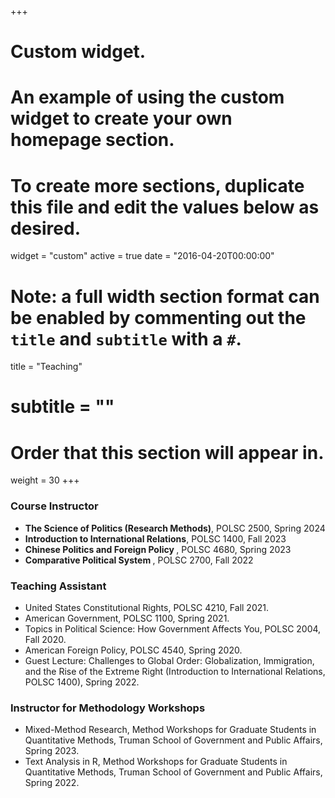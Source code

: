 +++
# Custom widget.
# An example of using the custom widget to create your own homepage section.
# To create more sections, duplicate this file and edit the values below as desired.
widget = "custom"
active = true
date = "2016-04-20T00:00:00"

# Note: a full width section format can be enabled by commenting out the `title` and `subtitle` with a `#`.
title = "Teaching"
# subtitle = ""


# Order that this section will appear in.
weight = 30
+++

### Course Instructor
+ <b> The Science of Politics (Research Methods)</b>, POLSC 2500, Spring 2024
+ <b> Introduction to International Relations</b>, POLSC 1400, Fall 2023
+ <b> Chinese Politics and Foreign Policy </b>, POLSC 4680, Spring 2023 
+ <b> Comparative Political System </b>, POLSC 2700, Fall 2022


### Teaching Assistant 
- United States Constitutional Rights, POLSC 4210, Fall 2021.
- American Government, POLSC 1100, Spring 2021.
- Topics in Political Science: How Government Affects You, POLSC 2004, Fall 2020.
- American Foreign Policy, POLSC 4540, Spring 2020.
- Guest Lecture: Challenges to Global Order: Globalization, Immigration, and the Rise of the Extreme Right (Introduction to International Relations, POLSC 1400), Spring 2022.

### Instructor for Methodology Workshops
- Mixed-Method Research, Method Workshops for Graduate Students in Quantitative Methods, Truman School of Government and Public Affairs, Spring 2023.
- Text Analysis in R, Method Workshops for Graduate Students in Quantitative Methods, Truman School of Government and Public Affairs, Spring 2022.
